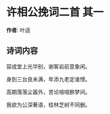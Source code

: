 # 许相公挽词二首  其一

**作者**: 叶适

## 诗词内容

容成堂上光华别，谢客岩前意象闲。

身到三台良未满，年添九老定谁悭。

高期落落尘嚣外，苦论喧喧醉梦间。

我欲为公深著语，桂林芝树不同删。

